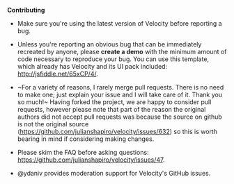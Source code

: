 **Contributing**

- Make sure you're using the latest version of Velocity before reporting a bug.

- Unless you're reporting an obvious bug that can be immediately recreated by anyone, please **create a demo** with the minimum amount of code necessary to reproduce your bug. You can use this template, which already has Velocity and its UI pack included: http://jsfiddle.net/65xCP/4/.

- ~For a variety of reasons, I rarely merge pull requests. There is no need to make one; just explain your issue and I will take care of it. Thank you so much!~ Having forked the project, we are happy to consider pull requests, however please note that part of the reason the original authors did not accept pull requests was because the source on github is not the original source (https://github.com/julianshapiro/velocity/issues/632) so this is worth bearing in mind if considering making changes.

- Please skim the FAQ before asking questions: https://github.com/julianshapiro/velocity/issues/47.

- @ydaniv provides moderation support for Velocity's GitHub issues.

